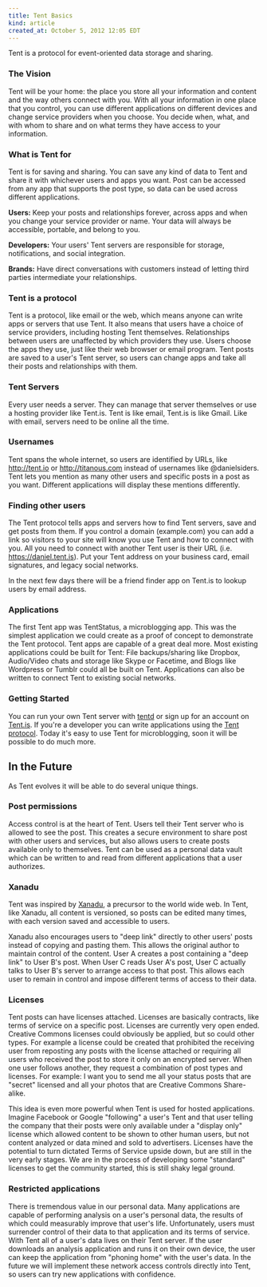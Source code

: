 ```yaml
---
title: Tent Basics
kind: article
created_at: October 5, 2012 12:05 EDT
---
```


Tent is a protocol for event-oriented data storage and sharing. 

### The Vision

Tent will be your home: the place you store all your information and content and the way others connect with you. With all your information in one place that you control, you can use different applications on different devices and change service providers when you choose. You decide when, what, and with whom to share and on what terms they have access to your information.

### What is Tent for

Tent is for saving and sharing. You can save any kind of data to Tent and share it with whichever users and apps you want. Post can be accessed from any app that supports the post type, so data can be used across different applications.

**Users:** Keep your posts and relationships forever, across apps and when you change your service provider or name. Your data will always be accessible, portable, and belong to you.

**Developers:** Your users' Tent servers are responsible for storage, notifications, and social integration. 

**Brands:** Have direct conversations with customers instead of letting third parties intermediate your relationships. 

### Tent is a protocol

Tent is a protocol, like email or the web, which means anyone can write apps or servers that use Tent. It also means that users have a choice of service providers, including hosting Tent themselves. Relationships between users are unaffected by which providers they use. Users choose the apps they use, just like their web browser or email program. Tent posts are saved to a user's Tent server, so users can change apps and take all their posts and relationships with them.

### Tent Servers

Every user needs a server. They can manage that server themselves or use a hosting provider like Tent.is. Tent is like email, Tent.is is like Gmail. Like with email, servers need to be online all the time.

### Usernames

Tent spans the whole internet, so users are identified by URLs, like http://tent.io or http://titanous.com instead of usernames like @danielsiders. Tent lets you mention as many other users and specific posts in a post as you want. Different applications will display these mentions differently.

### Finding other users

The Tent protocol tells apps and servers how to find Tent servers, save and get posts from them. If you control a domain (example.com) you can add a link so visitors to your site will know you use Tent and how to connect with you. All you need to connect with another Tent user is their URL (i.e. https://daniel.tent.is). Put your Tent address on your business card, email signatures, and legacy social networks. 

In the next few days there will be a friend finder app on Tent.is to lookup users by email address.

### Applications

The first Tent app was TentStatus, a microblogging app. This was the simplest application we could create as a proof of concept to demonstrate the Tent protocol. Tent apps are capable of a great deal more. Most existing applications could be built for Tent: File backups/sharing like Dropbox, Audio/Video chats and storage like Skype or Facetime, and Blogs like Wordpress or Tumblr could all be built on Tent. Applications can also be written to connect Tent to existing social networks.

### Getting Started

You can run your own Tent server with [tentd](https://github.com/tent/tentd-admin) or sign up for an account on [Tent.is](https://tent.is). If you're a developer you can write applications using the [Tent protocol](http://tent.io/docs). Today it's easy to use Tent for microblogging, soon it will be possible to do much more.

## In the Future

As Tent evolves it will be able to do several unique things. 

### Post permissions

Access control is at the heart of Tent. Users tell their Tent server who is allowed to see the post. This creates a secure environment to share post with other users and services, but also allows users to create posts available only to themselves. Tent can be used as a personal data vault which can be written to and read from different applications that a user authorizes.
  
### Xanadu 

Tent was inspired by [Xanadu](https://en.wikipedia.org/wiki/Project_Xanadu), a precursor to the world wide web. In Tent, like Xanadu, all content is versioned, so posts can be edited many times, with each version saved and accessible to users. 

Xanadu also encourages users to "deep link" directly to other users' posts instead of copying and pasting them. This allows the original author to maintain control of the content. User A creates a post containing a "deep link" to User B's post. When User C reads User A's post, User C actually talks to User B's server to arrange access to that post. This allows each user to remain in control and impose different terms of access to their data.
    
### Licenses

Tent posts can have licenses attached. Licenses are basically contracts, like terms of service on a specific post. Licenses are currently very open ended. Creative Commons licenses could obviously be applied, but so could other types. For example a license could be created that prohibited the receiving user from reposting any posts with the license attached or requiring all users who received the post to store it only on an encrypted server. When one user follows another, they request a combination of post types and licenses. For example: I want you to send me all your status posts that are "secret" licensed and all your photos that are Creative Commons Share-alike. 

This idea is even more powerful when Tent is used for hosted applications. Imagine Facebook or Google "following" a user's Tent and that user telling the company that their posts were only available under a "display only" license which allowed content to be shown to other human users, but not content analyzed or data mined and sold to advertisers. Licenses have the potential to turn dictated Terms of Service upside down, but are still in the very early stages. We are in the process of developing some "standard" licenses to get the community started, this is still shaky legal ground.
    
### Restricted applications

There is tremendous value in our personal data. Many applications are capable of performing analysis on a user's personal data, the results of which could measurably improve that user's life. Unfortunately, users must surrender control of their data to that application and its terms of service. With Tent all of a user's data lives on their Tent server. If the user downloads an analysis application and runs it on their own device, the user can keep the application from "phoning home" with the user's data. In the future we will implement these network access controls directly into Tent, so users can try new applications with confidence.
